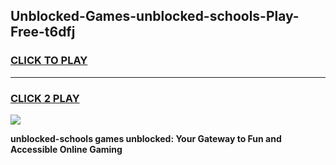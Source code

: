 
## Unblocked-Games-unblocked-schools-Play-Free-t6dfj
<h3>
<a href="https://premium76.site?title=unblocked-schools&ref=23A">CLICK TO PLAY</a></h3>
<hr>

<h3>
<a href="https://premium76.site?title=unblocked-schools&ref=23A">CLICK 2 PLAY</a>
  
</h3>

<a href="https://premium76.site?title=unblocked-schools&ref=23A"><img src="https://clearcache.store/games.png"></a>


**unblocked-schools games unblocked: Your Gateway to Fun and Accessible Online Gaming**
